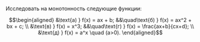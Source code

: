 Исследовать на монотонность следующие функции:

$$\begin{aligned}
	&\text{а) } f(x) = ax + b; &&\quad\text{б) } f(x) = ax^2 + bx + c;
    \\
    &\text{в) } f(x) = x^3; &&\quad\text{г) } f(x) = \frac{ax+b}{cx+d};
    \\
    &\text{д) } f(x) = a^x \quad (a>0).
\end{aligned}$$